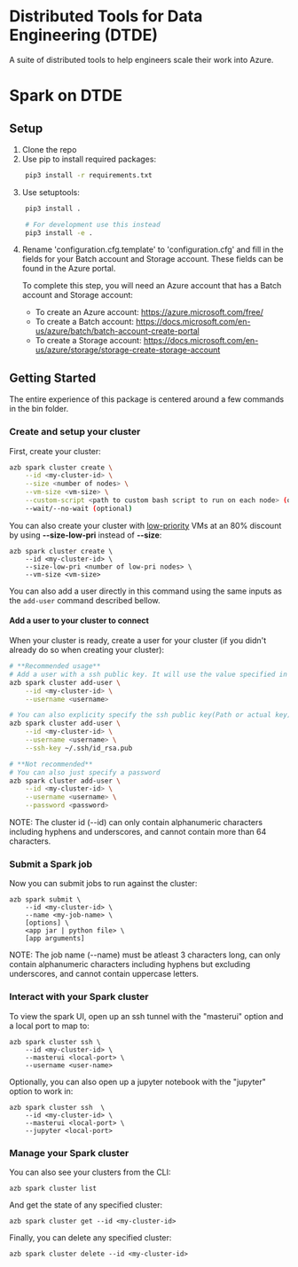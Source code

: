 # Distributed Tools for Data Engineering (DTDE)
A suite of distributed tools to help engineers scale their work into Azure.

# Spark on DTDE

## Setup
1. Clone the repo
2. Use pip to install required packages:
```bash
    pip3 install -r requirements.txt
```
3. Use setuptools:
```bash
    pip3 install .

    # For development use this instead
    pip3 install -e .
```
4. Rename 'configuration.cfg.template' to 'configuration.cfg' and fill in the fields for your Batch account and Storage account. These fields can be found in the Azure portal.

   To complete this step, you will need an Azure account that has a Batch account and Storage account:
    - To create an Azure account: https://azure.microsoft.com/free/
    - To create a Batch account: https://docs.microsoft.com/en-us/azure/batch/batch-account-create-portal
    - To create a Storage account: https://docs.microsoft.com/en-us/azure/storage/storage-create-storage-account

## Getting Started

The entire experience of this package is centered around a few commands in the bin folder.

### Create and setup your cluster

First, create your cluster:
```bash
azb spark cluster create \
    --id <my-cluster-id> \
    --size <number of nodes> \
    --vm-size <vm-size> \
    --custom-script <path to custom bash script to run on each node> (optional) \
    --wait/--no-wait (optional)
```

You can also create your cluster with [low-priority](https://docs.microsoft.com/en-us/azure/batch/batch-low-pri-vms) VMs at an 80% discount by using **--size-low-pri** instead of **--size**:
```
azb spark cluster create \
    --id <my-cluster-id> \
    --size-low-pri <number of low-pri nodes> \
    --vm-size <vm-size>
```

You can also add a user directly in this command using the same inputs as the `add-user` command described bellow.

#### Add a user to your cluster to connect
When your cluster is ready, create a user for your cluster (if you didn't already do so when creating your cluster):
```bash
# **Recommended usage**
# Add a user with a ssh public key. It will use the value specified in the configuration.cfg (Either path to the file or the actual key)
azb spark cluster add-user \
    --id <my-cluster-id> \
    --username <username>

# You can also explicity specify the ssh public key(Path or actual key)
azb spark cluster add-user \
    --id <my-cluster-id> \
    --username <username> \
    --ssh-key ~/.ssh/id_rsa.pub

# **Not recommended**
# You can also just specify a password
azb spark cluster add-user \
    --id <my-cluster-id> \
    --username <username> \
    --password <password>

```

NOTE: The cluster id (--id) can only contain alphanumeric characters including hyphens and underscores, and cannot contain more than 64 characters.

### Submit a Spark job

Now you can submit jobs to run against the cluster:
```
azb spark submit \
    --id <my-cluster-id> \
    --name <my-job-name> \
    [options] \
    <app jar | python file> \
    [app arguments]
```
NOTE: The job name (--name) must be atleast 3 characters long, can only contain alphanumeric characters including hyphens but excluding underscores, and cannot contain uppercase letters.

### Interact with your Spark cluster

To view the spark UI, open up an ssh tunnel with the "masterui" option and a local port to map to:
```
azb spark cluster ssh \
    --id <my-cluster-id> \
    --masterui <local-port> \
    --username <user-name>
```

Optionally, you can also open up a jupyter notebook with the "jupyter" option to work in:
```
azb spark cluster ssh  \
    --id <my-cluster-id> \
    --masterui <local-port> \
    --jupyter <local-port>
```

### Manage your Spark cluster

You can also see your clusters from the CLI:
```
azb spark cluster list
```

And get the state of any specified cluster:
```
azb spark cluster get --id <my-cluster-id>
```

Finally, you can delete any specified cluster:
```
azb spark cluster delete --id <my-cluster-id>
```
